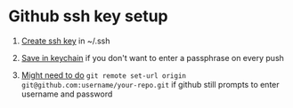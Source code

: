 # Github ssh key setup

1. [Create ssh key](https://docs.github.com/en/authentication/connecting-to-github-with-ssh/about-ssh) in ~/.ssh

2. [Save in keychain](https://docs.github.com/en/authentication/connecting-to-github-with-ssh/generating-a-new-ssh-key-and-adding-it-to-the-ssh-agent#adding-your-ssh-key-to-the-ssh-agent) if you don't want to enter a passphrase on every push

3. [Might need to do](https://gist.github.com/xirixiz/b6b0c6f4917ce17a90e00f9b60566278) `git remote set-url origin git@github.com:username/your-repo.git` if github still prompts to enter username and password

